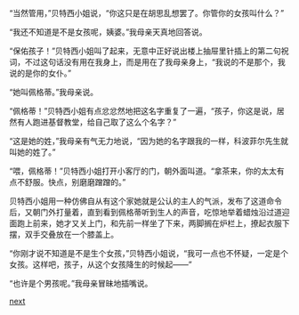 
“当然管用，”贝特西小姐说，“你这只是在胡思乱想罢了。你管你的女孩叫什么？”

“我还不知道是不是女孩呢，姨婆。”我母亲天真地回答说。

“保佑孩子！”贝特西小姐叫了起来，无意中正好说出楼上抽屉里针插上的第二句祝词，不过这句话没有用在我身上，而是用在了我母亲身上，“我说的不是那个，我说的是你的女仆。”

“她叫佩格蒂。”我母亲说。

“佩格蒂！”贝特西小姐有点忿忿然地把这名字重复了一遍，“孩子，你这是说，居然有人跑进基督教堂，给自己取了这么个名字？”

“这是她的姓，”我母亲有气无力地说，“因为她的名字跟我的一样，科波菲尔先生就叫她的姓了。”

“喂，佩格蒂！”贝特西小姐打开小客厅的门，朝外面叫道。“拿茶来，你的太太有点不舒服。快点，别磨磨蹭蹭的。”

贝特西小姐用一种仿佛自从有这个家她就是公认的主人的气派，发布了这道命令后，又朝门外打量着，直到看到佩格蒂听到生人的声音，吃惊地举着蜡烛沿过道迎面跑上前来，她才又关上门，和先前一样坐了下来，两脚搁在炉栏上，撩起衣服下摆，双手交叠放在一个膝盖上。

“你刚才说不知道是不是生个女孩，”贝特西小姐说，“我可一点也不怀疑，一定是个女孩。这样吧，孩子，从这个女孩降生的时候起——”

“也许是个男孩呢。”我母亲冒昧地插嘴说。

[next](page16.md)
